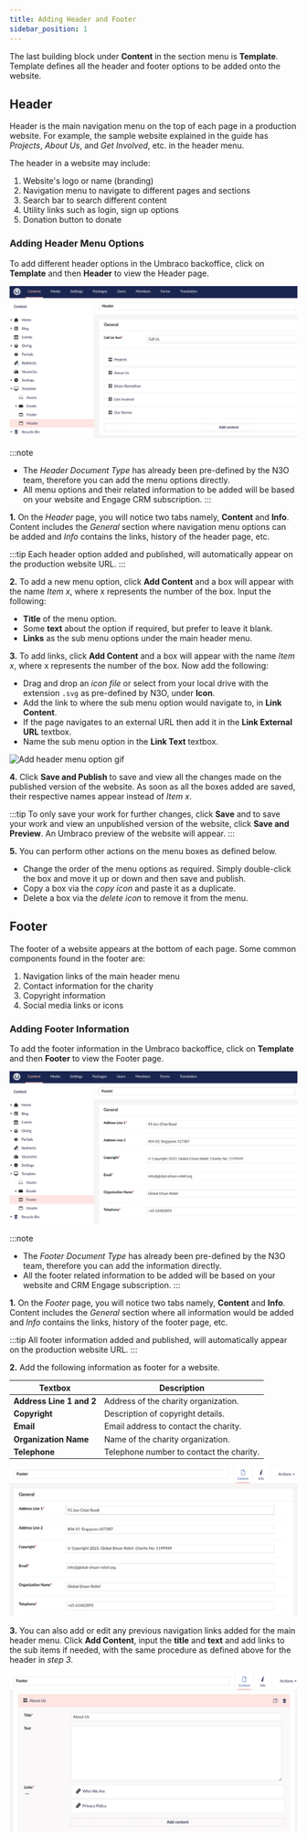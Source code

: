 ```yaml
---
title: Adding Header and Footer
sidebar_position: 1
---
```


The last building block under **Content** in the section menu is **Template**. Template defines all the header and footer options to be added onto the website. 

## Header

Header is the main navigation menu on the top of each page in a production website. For example, the sample website explained in the guide has *Projects*, *About Us*, and *Get Involved*, etc. in the header menu.

The header in a website may include:

1. Website's logo or name (branding)
2. Navigation menu to navigate to different pages and sections
3. Search bar to search different content
4. Utility links such as login, sign up options
5. Donation button to donate 

### Adding Header Menu Options

To add different header options in the Umbraco backoffice, click on **Template** and then **Header** to view the Header page.

![Header page initial view](./header-page-initial-view.jpg)

:::note
- The *Header Document Type* has already been pre-defined by the N3O team, therefore you can add the menu options directly.
- All menu options and their related information to be added will be based on your website and Engage CRM subscription.
:::

**1.** On the *Header* page, you will notice two tabs namely, **Content** and **Info**. Content includes the *General* section where navigation menu options can be added and *Info* contains the links, history of the header page, etc. 

:::tip
Each header option added and published, will automatically appear on the production website URL.
:::

**2.** To add a new menu option, click **Add Content** and a box will appear with the name *Item x*, where x represents the number of the box. Input the following:
    
- **Title** of the menu option.
- Some **text** about the option if required, but prefer to leave it blank.
- **Links** as the sub menu options under the main header menu. 

**3.** To add links, click **Add Content** and a box will appear with the name *Item x*, where x represents the number of the box. Now add the following:

- Drag and drop an *icon file* or select from your local drive with the extension `.svg` as pre-defined by N3O, under **Icon**.
- Add the link to where the sub menu option would navigate to, in **Link Content**.
- If the page navigates to an external URL then add it in the **Link External URL** textbox.
- Name the sub menu option in the **Link Text** textbox.

![Add header menu option gif](./adding-header-menu-options.gif)

**4.** Click **Save and Publish** to save and view all the changes made on the published version of the website. As soon as all the boxes added are saved, their respective names appear instead of *Item x*.

:::tip
To only save your work for further changes, click **Save** and to save your work and view an unpublished version of the website, click **Save and Preview**. An Umbraco preview of the website will appear.
:::

**5.** You can perform other actions on the menu boxes as defined below.

- Change the order of the menu options as required. Simply double-click the box and move it up or down and then save and publish.
- Copy a box via the *copy icon* and paste it as a duplicate.
- Delete a box via the *delete icon* to remove it from the menu. 

## Footer

The footer of a website appears at the bottom of each page. Some common components found in the footer are:

1. Navigation links of the main header menu 
2. Contact information for the charity
3. Copyright information
4. Social media links or icons

### Adding Footer Information 

To add the footer information in the Umbraco backoffice, click on **Template** and then **Footer** to view the Footer page.

![Footer page initial view](./footer-page-initial-view.jpg)

:::note
- The *Footer Document Type* has already been pre-defined by the N3O team, therefore you can add the information directly.
- All the footer related information to be added will be based on your website and CRM Engage subscription.
:::

**1.** On the *Footer* page, you will notice two tabs namely, **Content** and **Info**. Content includes the *General* section where all information would be added and *Info* contains the links, history of the footer page, etc. 

:::tip
All footer information added and published, will automatically appear on the production website URL.
:::

**2.** Add the following information as footer for a website.

| Textbox | Description |
| ------- | ----------- |
| **Address Line 1 and 2** | Address of the charity organization. |
| **Copyright** | Description of copyright details. |
| **Email** | Email address to contact the charity. |
| **Organization Name** | Name of the charity organization. | 
| **Telephone** | Telephone number to contact the charity. | 

![Footer Information](./footer-address-information.jpg)

**3.** You can also add or edit any previous navigation links added for the main header menu. Click **Add Content**, input the **title** and **text** and add links to the sub items if needed, with the same procedure as defined above for the header in *step 3*.

![Add navigation links](./navigation-links.jpg)

